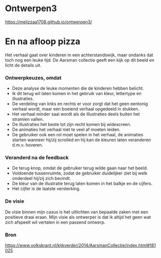 # Ontwerpen3
https://melizzaa1708.github.io/ontwerpen3/

# En na afloop pizza
Het verhaal gaat over kinderen in een achterstandswijk, maar ondanks dat toch nog een leuke tijd. De Aarsman collectie geeft een kijk op dit beeld en licht de details uit.

### Ontwerpkeuzes, omdat
- Deze analyse de leuke momenten die de kinderen hebben belicht. 
- Ik dit terug wil laten komen in het gebruik van kleur, lettertype en illustraties. 
- De verdeling van links en rechts er voor zorgt dat het geen eentonig verhaal wordt, 
maar een boeiend verhaal opgedeeld in stukken. 
- Het verhaal minder saai wordt als de illustraties deels buiten het stramien vallen.
- De illustraties het beste tot zijn recht komen bij widescreen. 
- De animaties het verhaal niet te veel af moeten leiden.
- De gebruiker ook een rol moet spelen in het verhaal, de animaties starten wanneer hij/zij scrolled en hij kan de kleuren laten veranderen d.m.v. hoveren. 

### Veranderd na de feedback
- De terug knop, omdat de gebruiker terug wilde gaan naar het beeld. 
- Voldoende tussenruimte, zodat de gebruiker duidelijker ziet bij welk onderdeel hij/zij zich bevindt. 
- De kleur van de illustratie terug laten komen in het balkje en de cijfers. 
- Het cijfer is de laatste versterking.

### De visie
De visie binnen mijn casus is het uitlichten van bepaalde zaken met een positieve draai eraan. Mijn visie als ontwerper is dat ik altijd het geen wat zich afspeelt wil vertalen in een passend ontwerp.

### Bron
https://www.volkskrant.nl/kijkverder/2014/AarsmanCollectie/index.html#181025

